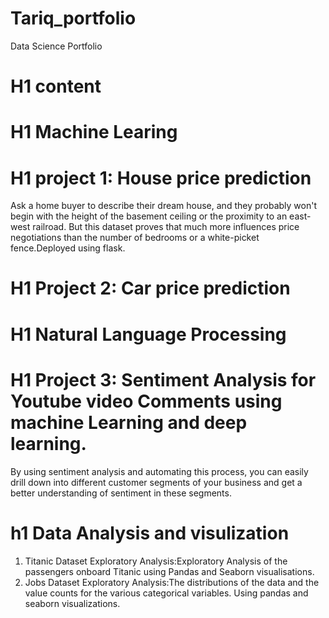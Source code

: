# Tariq_portfolio
Data Science Portfolio

# H1 content
# H1 Machine Learing

# H1 project 1: House price prediction 
Ask a home buyer to describe their dream house, and they probably won't begin with the height of the basement ceiling or the proximity to an east-west railroad. But this dataset proves that much more influences price negotiations than the number of bedrooms or a white-picket fence.Deployed using flask.

# H1 Project 2: Car price prediction

# H1 Natural Language Processing

# H1 Project 3: Sentiment Analysis for Youtube video Comments using machine Learning and deep learning.

By using sentiment analysis and automating this process, you can easily drill down into different customer segments of your business and get a better understanding of sentiment in these segments.


# h1 Data Analysis and visulization
 1. Titanic Dataset Exploratory Analysis:Exploratory Analysis of the passengers onboard Titanic using Pandas and Seaborn visualisations.
 2. Jobs Dataset Exploratory Analysis:The distributions of the data and the value counts for the various categorical variables. Using pandas and seaborn visualizations.
